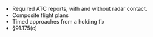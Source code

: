 - Required ATC reports, with and without radar contact.
- Composite flight plans
- Timed approaches from a holding fix
- §91.175(c)